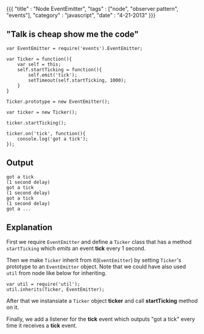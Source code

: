 {{{
	"title" : "Node EventEmitter",
	"tags" : ["node", "observer pattern", "events"],
	"category" : "javascript",
	"date" : "4-21-2013"
}}}



"Talk is cheap show me the code"
--------------------------------


	var EventEmitter = require('events').EventEmitter;

	var Ticker = function(){
		var self = this;
		self.startTicking = function(){
			self.emit('tick');
			setTimeout(self.startTicking, 1000);
		}
	}

	Ticker.prototype = new EventEmitter();

	var ticker = new Ticker();

	ticker.startTicking();

	ticker.on('tick', function(){
		console.log('got a tick');
	});
	
Output
------------

	got a tick
	(1 second delay)
	got a tick
	(1 second delay)
	got a tick
	(1 second delay)
	got a ...

Explanation
------------

First we require `EventEmitter` and  define a `Ticker` class  that has a method `startTicking` which _emits_ an event **tick** every 1 second.

Then we make `Ticker` inherit from it(`EventEmitter`) by setting `Ticker`'s  prototype to an `EventEmitter` object. Note that we could have also used `util` from node like below for inheriting.

	var util = require('util');
	util.inherits(Ticker, EventEmitter);


After that we instansiate a `Ticker` object **ticker** and call __startTicking__ method on it.

Finally, we add a listener for the **tick** event which outputs "got a tick" every time it receives a **tick** event.

